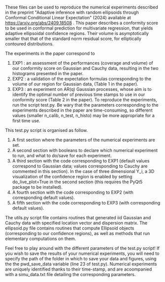 These files can be used to reproduce the numerical experiments described in the preprint "Adaptive inference with random ellipsoids through Conformal Conditional Linear Expectation" (2024) available at https://arxiv.org/abs/2409.18508 .
This paper describes a conformity score to be used in conformal prediction for multivariate regression, that yields adaptive ellipsoidal confidence regions. Their volume is asymptotically smaller that that of the standard norm residual score, for elliptically contoured distributions.

The experiments in the paper correspond to
1) EXP1 : an assessment of the performances (coverage and volume) of our conformity score on Gaussian and Cauchy data, resulting in the two histograms presented in the paper.
2) EXP2 : a validation of the expectation formulas corresponding to the volume of our region for Gaussian data, (Table 1 in the paper).
3) EXP3 : an experiment on AR(q) Gaussian processes, whose aim is to identify the optimal number of previous time stamps to use in our conformity score (Table 2 in the paper).
To reproduce the experiments, run the script test.py. 
Be wary that the parameters corresponding to the experiments described in the paper are time-consuming, so different values (smaller n_calib, n_test, n_histo) may be more appropriate for a first time use.

This test.py script is organised as follow.
1) A first section where the parameters of the numerical experiments are set.
2) A second section with booleans to declare which numerical experiment to run, and what to do/save for each experiment.
3) A third section with the code corresponding to EXP1 (default values correspond to Gaussian data; values corresponding to Cauchy are commented in this section). In the case of three dimensional Y_i, a 3D visualization of the confidence region is enabled by setting do_live_plot=True in the second section (this requires the PyQt5 package to be installed).
4) A fourth section with the code corresponding to EXP2 (with corresponding default values).
5) A fifth section with the code corresponding to EXP3 (with corresponding default values).

The utils.py script file contains routines that generated iid Gaussian and Cauchy data with specified location vector and dispersion matrix.
The ellipsoid.py file contains routines that compute Ellipsoid objects (corresponding to our confidence regions), as well as methods that run elementary computations on them.

Feel free to play around with the different parameters of the test.py script!
If you wish to save the results of your numerical experiments, you will need to specify the path of the folder in which to save your data and figures, using the the pwd_save_data variable (line 23 of test.py). Numerical experiments are uniquely identified thanks to their time-stamp, and are acoompanied with a simu_data.txt file detailing the corresponding parameters.
   
